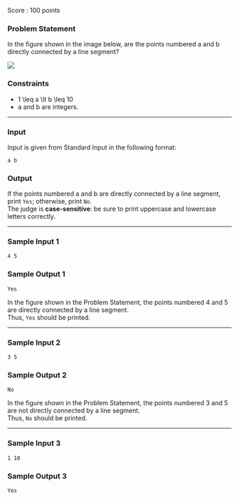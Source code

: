 Score : 100 points

### Problem Statement

In the figure shown in the image below, are the points numbered a and b directly connected by a line segment?

![](https://img.atcoder.jp/ghi/04f0c8fb8aabbbb4db7aa5d6f8557de3.png)

### Constraints

* 1 \leq a \lt b \leq 10
* a and b are integers.

---

### Input

Input is given from Standard Input in the following format:

```
a b
```

### Output

If the points numbered a and b are directly connected by a line segment, print `Yes`; otherwise, print `No`.  
The judge is **case-sensitive**: be sure to print uppercase and lowercase letters correctly.

---

### Sample Input 1

```
4 5
```

### Sample Output 1

```
Yes
```

In the figure shown in the Problem Statement, the points numbered 4 and 5 are directly connected by a line segment.  
Thus, `Yes` should be printed.

---

### Sample Input 2

```
3 5
```

### Sample Output 2

```
No
```

In the figure shown in the Problem Statement, the points numbered 3 and 5 are not directly connected by a line segment.  
Thus, `No` should be printed.

---

### Sample Input 3

```
1 10
```

### Sample Output 3

```
Yes
```